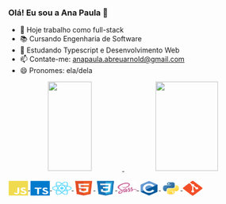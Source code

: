 ### Olá! Eu sou a Ana Paula 🙋

- 🔭 Hoje trabalho como full-stack
- 📚 Cursando Engenharia de Software
- 🌱 Estudando Typescript e Desenvolvimento Web
- 📫 Contate-me: anapaula.abreuarnold@gmail.com
- 😄 Pronomes: ela/dela

<div align="center">
  <a href="https://github.com/AnaPaulaArnold">
  <img  width="42%" height="180em" src="https://github-readme-stats.vercel.app/api?username=AnaPaulaArnold&show_icons=true&theme=dracula&include_all_commits=true&count_private=true"/>
  <img width="50%" height="180em" src="https://github-readme-stats.vercel.app/api/top-langs/?username=AnaPaulaArnold&layout=compact&langs_count=7&theme=dracula"/>
</div>
<div style="display: inline_block"><br>
  <img align="center" alt="Ana-Js" height="30" width="40" src="https://raw.githubusercontent.com/devicons/devicon/master/icons/javascript/javascript-plain.svg">
  <img align="center" alt="Ana-Ts" height="30" width="40" src="https://raw.githubusercontent.com/devicons/devicon/master/icons/typescript/typescript-plain.svg">
  <img align="center" alt="Ana-React" height="30" width="40" src="https://raw.githubusercontent.com/devicons/devicon/master/icons/react/react-original.svg">
  <img align="center" alt="Ana-HTML" height="30" width="40" src="https://raw.githubusercontent.com/devicons/devicon/master/icons/html5/html5-original.svg">
  <img align="center" alt="Ana-CSS" height="30" width="40" src="https://raw.githubusercontent.com/devicons/devicon/master/icons/css3/css3-original.svg">
  <img align="center" alt="Ana-Sass" height="30" width="40" src="https://raw.githubusercontent.com/devicons/devicon/master/icons/sass/sass-original.svg">
  <img align="center" alt="Ana-C" height="30" width="40" src="https://raw.githubusercontent.com/devicons/devicon/master/icons/c/c-original.svg">
  <img align="center" alt="Ana-Python" height="30" width="40" src="https://raw.githubusercontent.com/devicons/devicon/master/icons/python/python-original.svg">
  <img align="center" alt="Ana-Git" height="30" width="40" src="https://raw.githubusercontent.com/devicons/devicon/master/icons/git/git-original.svg">
  

</div>
  
  ##
 
<div>
 <!--
    ![Snake animation](https://github.com/AnaPaulaArnold/AnaPaulaArnold/blob/output/github-contribution-grid-snake.svg)
 -->
</div>

